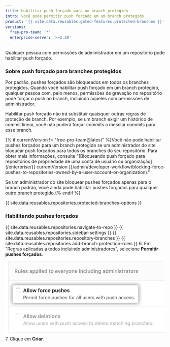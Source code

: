 ```yaml
---
title: Habilitar push forçado para um branch protegido
intro: Você pode permitir push forçado em um branch protegido.
product: '{{ site.data.reusables.gated-features.protected-branches }}'
versions:
  free-pro-team: '*'
  enterprise-server: '>=2.20'
---
```


Qualquer pessoa com permissões de administrador em um repositório pode habilitar push forçado.

### Sobre push forçado para branches protegidos

Por padrão, pushes forçados são bloqueados em todos os branches protegidos. Quando você habilitar push forçado em um branch protegido, qualquer pessoa com, pelo menos, permissões de gravação no repositório pode forçar o push ao branch, incluindo aqueles com permissões de administrador.

Habilitar push forçado não irá substituir quaisquer outras regras de proteção de branch. Por exemplo, se um branch exigir um histórico de commit linear, você não poderá forçar commits a mesclar commits para esse branch.

{% if currentVersion != "free-pro-team@latest" %}Você não pode habilitar pushes forçados para um branch protegido se um administrador do site bloquear push forçados para todos os branches do seu repositório. Para obter mais informações, consulte "[Bloqueando push forçado para repositórios de propriedade de uma conta de usuário ou organização](/enterprise/{{ currentVersion }}/admin/developer-workflow/blocking-force-pushes-to-repositories-owned-by-a-user-account-or-organization)."

Se um administrador do site bloquear pushes forçados apenas para o branch padrão, você ainda pode habilitar pushes forçados para qualquer outro branch protegido.{% endif %}

{{ site.data.reusables.repositories.protected-branches-options }}

### Habilitando pushes forçados

{{ site.data.reusables.repositories.navigate-to-repo }}
{{ site.data.reusables.repositories.sidebar-settings }}
{{ site.data.reusables.repositories.repository-branches }}
{{ site.data.reusables.repositories.add-branch-protection-rules }}
6. Em "Regras aplicadas a todos incluindo administradores", selecione **Permitir pushes forçados**. ![Permitir opção push forçado](/assets/images/help/repository/allow-force-pushes.png)
7. Clique em **Criar**.
